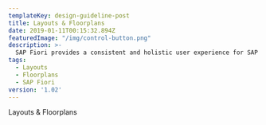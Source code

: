 ```yaml
---
templateKey: design-guideline-post
title: Layouts & Floorplans
date: 2019-01-11T00:15:32.894Z
featuredImage: "/img/control-button.png"
description: >-
  SAP Fiori provides a consistent and holistic user experience for SAP software. By creating visually pleasing designs with a strong focus on ease of use, the experience is intuitive and simple, across all devices. With effortless interaction patterns, the SAP Fiori UX is designed for a powerful impact across your enterprise.   
tags:
  - Layouts
  - Floorplans
  - SAP Fiori
version: '1.02'
---
```




Layouts & Floorplans
